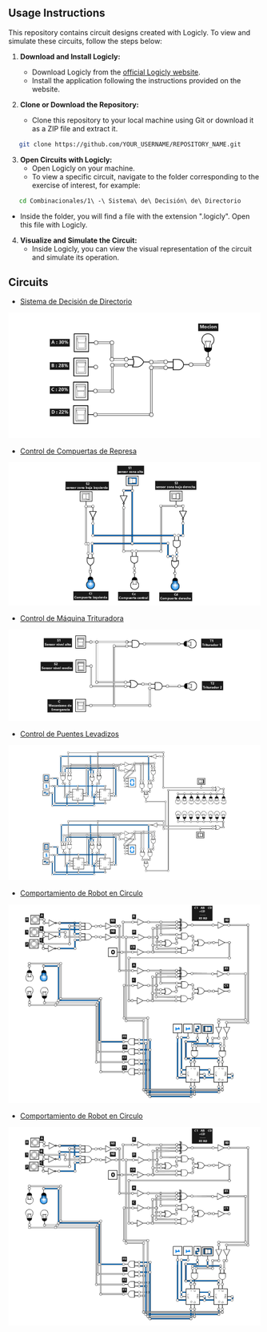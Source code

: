 ## Usage Instructions

This repository contains circuit designs created with Logicly. To view and simulate these circuits, follow the steps below:

1. **Download and Install Logicly:**
   - Download Logicly from the [official Logicly website](https://logic.ly/).
   - Install the application following the instructions provided on the website.

2. **Clone or Download the Repository:**
   - Clone this repository to your local machine using Git or download it as a ZIP file and extract it.

```bash
   git clone https://github.com/YOUR_USERNAME/REPOSITORY_NAME.git
```
3. **Open Circuits with Logicly:**
   - Open Logicly on your machine.
   - To view a specific circuit, navigate to the folder corresponding to the exercise of interest, for example:
```bash
   cd Combinacionales/1\ -\ Sistema\ de\ Decisión\ de\ Directorio
```
   - Inside the folder, you will find a file with the extension ".logicly". Open this file with Logicly.

4. **Visualize and Simulate the Circuit:**
   - Inside Logicly, you can view the visual representation of the circuit and simulate its operation.

## Circuits

- [Sistema de Decisión de Directorio](Combinacionales/1%20-%20Sistema%20de%20Decisi%C3%B3n%20de%20Directorio)

![Sistema de Decisión de Directorio](Combinacionales/1%20-%20Sistema%20de%20Decisi%C3%B3n%20de%20Directorio/sistema-de-decisi%C3%B3n-de-directorio.png)

- [Control de Compuertas de Represa](Combinacionales/2%20-%20Control%20de%20Compuertas%20de%20Represa)

![Control de Compuertas de Represa](Combinacionales/2%20-%20Control%20de%20Compuertas%20de%20Represa/control-de-compuertas-de-represa.png)

- [Control de Máquina Trituradora](Combinacionales/3%20-%20Control%20de%20M%C3%A1quina%20Trituradora)

![Control de Máquina Trituradora](Combinacionales/3%20-%20Control%20de%20M%C3%A1quina%20Trituradora/control-de-m%C3%A1quina-trituradora.png)

- [Control de Puentes Levadizos](Secuenciales/1%20-%20Control%20de%20Puentes%20Levadizos)

![Control de Puentes Levadizos](Secuenciales/1%20-%20Control%20de%20Puentes%20Levadizos/Control-de-Puentes-Levadizos.png)

- [ Comportamiento de Robot en Circulo](Secuenciales/2%20-%20Comportamiento%20de%20Robot%20en%20Circulo/circuito.pdf)

![Control de Puentes Levadizos](Secuenciales/2%20-%20Comportamiento%20de%20Robot%20en%20Circulo/comportamiento-de-robot-en-circulo.png)

- [ Comportamiento de Robot en Circulo](Secuenciales/2%20-%20Comportamiento%20de%20Robot%20en%20Circulo/circuito.pdf)

![Control de Puentes Levadizos](Secuenciales/2%20-%20Comportamiento%20de%20Robot%20en%20Circulo/comportamiento-de-robot-en-circulo.png)




